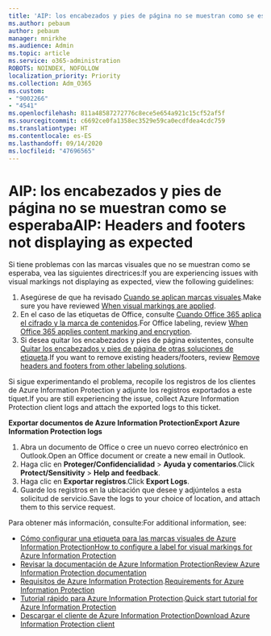 ```yaml
---
title: 'AIP: los encabezados y pies de página no se muestran como se esperaba'
ms.author: pebaum
author: pebaum
manager: mnirkhe
ms.audience: Admin
ms.topic: article
ms.service: o365-administration
ROBOTS: NOINDEX, NOFOLLOW
localization_priority: Priority
ms.collection: Adm_O365
ms.custom:
- "9002266"
- "4541"
ms.openlocfilehash: 811a48587272776c8ece5e654a921c15cf52af5f
ms.sourcegitcommit: c6692ce0fa1358ec3529e59ca0ecdfdea4cdc759
ms.translationtype: HT
ms.contentlocale: es-ES
ms.lasthandoff: 09/14/2020
ms.locfileid: "47696565"
---
```

# <a name="aip-headers-and-footers-not-displaying-as-expected"></a><span data-ttu-id="39393-102">AIP: los encabezados y pies de página no se muestran como se esperaba</span><span class="sxs-lookup"><span data-stu-id="39393-102">AIP: Headers and footers not displaying as expected</span></span>

<span data-ttu-id="39393-103">Si tiene problemas con las marcas visuales que no se muestran como se esperaba, vea las siguientes directrices:</span><span class="sxs-lookup"><span data-stu-id="39393-103">If you are experiencing issues with visual markings not displaying as expected, view the following guidelines:</span></span>

1. <span data-ttu-id="39393-104">Asegúrese de que ha revisado [Cuando se aplican marcas visuales](https://docs.microsoft.com/azure/information-protection/configure-policy-markings#when-visual-markings-are-applied).</span><span class="sxs-lookup"><span data-stu-id="39393-104">Make sure you have reviewed [When visual markings are applied](https://docs.microsoft.com/azure/information-protection/configure-policy-markings#when-visual-markings-are-applied).</span></span>
2. <span data-ttu-id="39393-105">En el caso de las etiquetas de Office, consulte [Cuando Office 365 aplica el cifrado y la marca de contenidos](https://docs.microsoft.com/microsoft-365/compliance/sensitivity-labels-office-apps#when-office-apps-apply-content-marking-and-encryption).</span><span class="sxs-lookup"><span data-stu-id="39393-105">For Office labeling, review [When Office 365 applies content marking and encryption](https://docs.microsoft.com/microsoft-365/compliance/sensitivity-labels-office-apps#when-office-apps-apply-content-marking-and-encryption).</span></span>
3. <span data-ttu-id="39393-106">Si desea quitar los encabezados y pies de página existentes, consulte [Quitar los encabezados y pies de página de otras soluciones de etiqueta](https://docs.microsoft.com/azure/information-protection/rms-client/client-admin-guide-customizations#remove-headers-and-footers-from-other-labeling-solutions).</span><span class="sxs-lookup"><span data-stu-id="39393-106">If you want to remove existing headers/footers, review [Remove headers and footers from other labeling solutions](https://docs.microsoft.com/azure/information-protection/rms-client/client-admin-guide-customizations#remove-headers-and-footers-from-other-labeling-solutions).</span></span>

<span data-ttu-id="39393-107">Si sigue experimentando el problema, recopile los registros de los clientes de Azure Information Protection y adjunte los registros exportados a este tíquet.</span><span class="sxs-lookup"><span data-stu-id="39393-107">If you are still experiencing the issue, collect Azure Information Protection client logs and attach the exported logs to this ticket.</span></span>

<span data-ttu-id="39393-108">**Exportar documentos de Azure Information Protection**</span><span class="sxs-lookup"><span data-stu-id="39393-108">**Export Azure Information Protection logs**</span></span>

1. <span data-ttu-id="39393-109">Abra un documento de Office o cree un nuevo correo electrónico en Outlook.</span><span class="sxs-lookup"><span data-stu-id="39393-109">Open an Office document or create a new email in Outlook.</span></span>
2. <span data-ttu-id="39393-110">Haga clic en **Proteger/Confidencialidad** > **Ayuda y comentarios**.</span><span class="sxs-lookup"><span data-stu-id="39393-110">Click **Protect/Sensitivity** > **Help and feedback**.</span></span>
3. <span data-ttu-id="39393-111">Haga clic en **Exportar registros**.</span><span class="sxs-lookup"><span data-stu-id="39393-111">Click **Export Logs**.</span></span>
4. <span data-ttu-id="39393-112">Guarde los registros en la ubicación que desee y adjúntelos a esta solicitud de servicio.</span><span class="sxs-lookup"><span data-stu-id="39393-112">Save the logs to your choice of location, and attach them to this service request.</span></span>

<span data-ttu-id="39393-113">Para obtener más información, consulte:</span><span class="sxs-lookup"><span data-stu-id="39393-113">For additional information, see:</span></span>

- [<span data-ttu-id="39393-114">Cómo configurar una etiqueta para las marcas visuales de Azure Information Protection</span><span class="sxs-lookup"><span data-stu-id="39393-114">How to configure a label for visual markings for Azure Information Protection</span></span>](https://docs.microsoft.com/azure/information-protection/configure-policy-markings)
- [<span data-ttu-id="39393-115">Revisar la documentación de Azure Information Protection</span><span class="sxs-lookup"><span data-stu-id="39393-115">Review Azure Information Protection documentation</span></span>](https://docs.microsoft.com/azure/information-protection/what-is-information-protection)
- <span data-ttu-id="39393-116">[Requisitos de Azure Information Protection](https://docs.microsoft.com/azure/information-protection/get-started/requirements).</span><span class="sxs-lookup"><span data-stu-id="39393-116">[Requirements for Azure Information Protection](https://docs.microsoft.com/azure/information-protection/get-started/requirements)</span></span>
- <span data-ttu-id="39393-117">[Tutorial rápido para Azure Information Protection](https://docs.microsoft.com/azure/information-protection/get-started/infoprotect-quick-start-tutorial).</span><span class="sxs-lookup"><span data-stu-id="39393-117">[Quick start tutorial for Azure Information Protection](https://docs.microsoft.com/azure/information-protection/get-started/infoprotect-quick-start-tutorial)</span></span>
- [<span data-ttu-id="39393-118">Descargar el cliente de Azure Information Protection</span><span class="sxs-lookup"><span data-stu-id="39393-118">Download Azure Information Protection client</span></span>](https://www.microsoft.com/download/details.aspx?id=53018)
